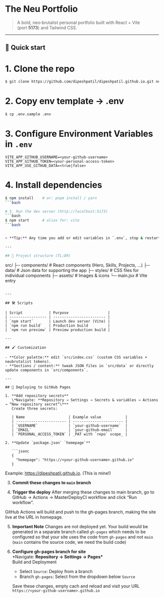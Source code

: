 # The Neu Portfolio

> A bold, neo‑brutalist personal portfolio built with React + Vite (port **5173**) and Tailwind CSS.

---

## 🚀 Quick start

# 1. Clone the repo

```bash
$ git clone https://github.com/dipeshpatil/dipeshpatil.github.io.git neu‑portfolio && cd neu‑portfolio
```

# 2. Copy env template → .env

```bash
$ cp .env.sample .env
```

# 3. Configure Environment Variables in `.env`

```.env
VITE_APP_GITHUB_USERNAME=<your-github-username>
VITE_APP_GITHUB_TOKEN=<your-personal-access-token>
VITE_APP_USE_GITHUB_DATA=<true|false>
```

# 4. Install dependencies

````bash
$ npm install    # or: pnpm install / yarn
```bash

# 5. Run the dev server (http://localhost:5173)
```bash
$ npm start      # alias for: vite
```bash


> **Tip:** Any time you add or edit variables in `.env`, stop & restart the dev server so Vite picks them up.

---

## 📂 Project structure (TL;DR)

````

src/
├─ components/ # React components (Hero, Skills, Projects, …)
├─ data/ # Json data for supporting the app
├─ styles/ # CSS files for individual components
├─ assets/ # Images & icons
└─ main.jsx # Vite entry

````

---

## 🛠 Scripts

| Script            | Purpose                  |
| ----------------- | ------------------------ |
| `npm start`       | Launch dev server (Vite) |
| `npm run build`   | Production build         |
| `npm run preview` | Preview production build |

---

## 🖌 Customization

- **Color palette:** edit `src/index.css` (custom CSS variables + neubrutalist tokens).
- **Sections / content:** tweak JSON files in `src/data` or directly update components in `src/components`.

---

## 🚢 Deploying to GitHub Pages

1. **Add repository secrets**
   \*Navigate: **Repository → Settings → Secrets & variables → Actions → “New repository secret”\***
   Create three secrets:

   | Name                    | Example value           |
   | ----------------------- | ----------------------- |
   | `USERNAME`              | `your‑github‑username`  |
   | `EMAIL`                 | `your‑github‑email`     |
   | `PERSONAL_ACCESS_TOKEN` | _PAT with `repo` scope_ |

2. **Update `package.json` `homepage`**

   ```jsonc
   {
     "homepage": "https://<your‑github‑username>.github.io"
   }
````

Example: https://dipeshpatil.github.io. (This is mine!)

3. **Commit these changes to `main` branch**

4. **Trigger the deploy**
   After merging these changes to main branch, go to GitHub → Actions → MasterDeployCI workflow and click “Run workflow”.

GitHub Actions will build and push to the gh-pages branch, making the site live at the URL in homepage.

5. **Important Note**
   Changes are not deployed yet. Your build would be generated in a separate branch called `gh-pages` which needs to be configured so that your site uses the code from `gh-pages` and not `main` (`main` contains the source code, we need the build code)

6. **Configure gh-pages branch for site**  
   \*Navigate: **Repository → Settings → Pages\***  
    Build and Deployment

   - Select `Source`: Deploy from a branch
   - Branch `gh-pages`: Select from the dropdown below `Source`

   Save these changes, empty cach and reload and visit your URL `https://<your‑github‑username>.github.io`
